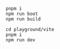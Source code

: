 <!--
 * @Author: chenzhongsheng
 * @Date: 2023-08-08 11:09:50
 * @Description: Coding something
-->
```
pnpm i
npm run boot
npm run build

cd playground/vite
pnpm i
npm run dev
```